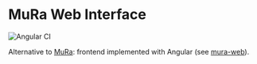 # MuRa Web Interface

![Angular CI](https://github.com/ZhongXiLu/Mura-Web2/workflows/Angular%20CI/badge.svg)

Alternative to [MuRa](https://github.com/ZhongXiLu/MuRa): frontend implemented with Angular (see [mura-web](/mura-web)).
